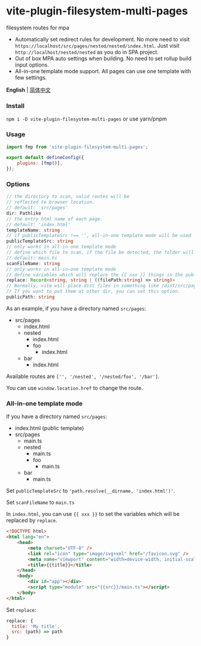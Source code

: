 # vite-plugin-filesystem-multi-pages

filesystem routes for mpa

- Automatically set redirect rules for development. No more need to visit `https://localhost/src/pages/nested/nested/index.html`. Just visit `http://localhost/nested/nested` as you do in SPA project.
- Out of box MPA auto settings when building. No need to set rollup build input options.
- All-in-one template mode support. All pages can use one template with few settings.

<p>
<b>English</b> | <a href="https://github.com/MinatoHikari/vite-plugin-filesystem-multi-pages/blob/main/README_ZH.md">简体中文</a>
<!-- Contributors: Thanks for geting interested, however we DON'T accept new transitions to the README, thanks. -->
</p>

### Install

`npm i -D vite-plugin-filesystem-multi-pages`
or use yarn/pnpm

### Usage

```javascript
import fmp from 'vite-plugin-filesystem-multi-pages';

export default defineConfig({
    plugins: [fmp()],
});
```

### Options

```typescript
// the directory to scan, valid routes will be
// reflected to browser location.
// default: 'src/pages'
dir: Pathlike
// the entry html name of each page.
// default: 'index.html'
templateName: string
// if publicTemplateSrc !== '', all-in-one template mode will be used
publicTemplateSrc: string
// only works in all-in-one template mode
// define which file to scan, if the file be detected, the folder will be added into routes
// default: main.ts
scanFileName: string
// only works in all-in-one template mode
// define variables which will replace the {{ xxx }} things in the public template
replace: Record<string, string | ((filePath:string) => string)>
// Normally, vite will place dist files in something like /dist/src/pages/...
// If you want to put them at other dir, you can set this option.
publicPath: string
```

As an example, if you have a directory named `src/pages`:

-   src/pages
    -   index.html
    -   nested
        -   index.html
        -   foo
            -   index.html
    -   bar
        -   index.html

Available routes are `['', '/nested', '/nested/foo', '/bar']`.

You can use `window.location.href` to change the route.

### All-in-one template mode

If you have a directory named `src/pages`:

-   index.html (public template)
-   src/pages
    -   main.ts
    -   nested
        -   main.ts
        -   foo
            -   main.ts
    -   bar
        -   main.ts

Set `publicTemplateSrc` to `'path.resolve(__dirname, 'index.html')'`.

Set `scanFileName` to `main.ts`

In `index.html`, you can use `{{ xxx }}` to set the variables which will be replaced by `replace`.

```html
<!DOCTYPE html>
<html lang="en">
    <head>
        <meta charset="UTF-8" />
        <link rel="icon" type="image/svg+xml" href="/favicon.svg" />
        <meta name="viewport" content="width=device-width, initial-scale=1.0" />
        <title>{{title}}</title>
    </head>
    <body>
        <div id="app"></div>
        <script type="module" src="{{src}}/main.ts"></script>
    </body>
</html>
```

Set `replace`:

```javascript
replace: {
  title: 'My title',
  src: (path) => path
}
```
